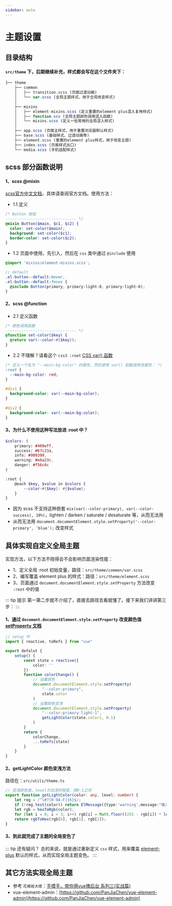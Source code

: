 ```yaml
---
sidebar: auto
---
```

# 主题设置

## 目录结构
#### `src/theme` 下，后期继续补充，样式都会写在这个文件夹下：

```ts
├── theme
	├── common
	│	├── transition.scss (页面过渡动画)
	│	└── var.scss (全局主题样式，用于全局改变样式)
	│
	├── mixins
	│	├── element-mixins.scss (定义重置的element plus混入复用样式)
	│	├── function.scs (全局主题颜色调用混入函数)
	│	└── mixins.scss (定义一些常用的全局混入样式)
	│
	├── app.scss (页面主样式，用于重置浏览器默认样式)
	├── base.scss (基础样式、过渡动画等)
	├── element.scss (重置的element plus样式，用于改变主题)
	├── index.scss (页面样式出口)
	└── media.scss (手机适配样式)
```


## scss 部分函数说明
#### 1、scss @mixin
[scss官方中文文档](https://www.sass.hk/docs/)，具体请查阅官方文档。使用方法：

- 1.1 定义

```scss
/* Button 按钮
------------------------------- */
@mixin Button($main, $c1, $c2) {
  color: set-color($main);
  background: set-color($c1);
  border-color: set-color($c2);
}
```

- 1.2 页面中使用，先引入，然后在 `css` 类中通过 `@include` 使用

```scss
@import 'mixins/element-mixins.scss';

// default
.el-button--default:hover,
.el-button--default:focus {
  @include Button(primary, primary-light-8, primary-light-6);
}
```

#### 2、scss @function

- 2.1 定义函数

```scss
/* 颜色调用函数
------------------------------- */
@function set-color($key) {
  @return var(--color-#{$key});
}
```

- 2.2 不理解？请看这个 `css3 :root` [CSS var() 函数](https://www.runoob.com/cssref/func-var.html)

```scss
/* 定义一个名为 "--main-bg-color" 的属性，然后使用 var() 函数调用该属性： */
:root {
  --main-bg-color: red;
}
 
#div1 {
  background-color: var(--main-bg-color);
}
 
#div2 {
  background-color: var(--main-bg-color);
}
```

#### 3、为什么不使用这种写法放进 :root 中？

```scss
$colors: (
	primary: #409eff,
	success: #67c23a,
	info: #909399,
	warning: #e6a23c,
	danger: #f56c6c
)

:root {
	@each $key, $value in $colors {
		--color-#{$key}: #{$value};
	}
}
```

- 因为 scss 不支持这种嵌套 `mix(var(--color-primary), var(--color-success), 10%)`，lighten / darken / saturate / desaturate 等，从而无法用 
- 从而无法用 `document.documentElement.style.setProperty('--color-primary', 'blue');` 改变样式


## 具体实现自定义全局主题

实现方法，以下方法不晓得会不会影响页面渲染性能：

- 1、定义全局 :root 初始变量，路径：`src/theme/common/var.scss`
- 2、编写覆盖 element plus 的样式：路径：`src/theme/element.scss`
- 3、页面通过 `document.documentElement.style.setProperty` 方法改变 `:root` 中的值

::: tip 提示
第一第二步就不介绍了，直接去路径去看就懂了。接下来我们讲讲第三步：
:::

#### 1、通过 `document.documentElement.style.setProperty` 改变颜色值 [setProperty 文档](https://developer.mozilla.org/zh-CN/docs/Web/API/CSSStyleDeclaration/setProperty)

```ts
// setup 中
import { reactive, toRefs } from "vue"

export defalut {
	setup() {
		const state = reactive({
			color: ''
		})
		function colorChange() {
			// 设置颜色
			document.documentElement.style.setProperty(
				"--color-primary",
				state.color
			)
			// 设置颜色变浅
			document.documentElement.style.setProperty(
				"--color-primary-light-1",
				getLightColor(state.color1, 0.1)
			)
		}
		return {
			colorChange,
			...toRefs(state)
		}
	}
}
```

#### 2、getLightColor 颜色变浅方法

路径在：`src/utils/theme.ts`

```ts
// 变浅颜色值，level为加深的程度，限0-1之间
export function getLightColor(color: any, level: number) {
    let reg = /^\#?[0-9A-F]{6}$/;
    if (!reg.test(color)) return ElMessage({type:'warning',message:"输入错误的hex颜色值"});
    let rgb = hexToRgb(color);
    for (let i = 0; i < 3; i++) rgb[i] = Math.floor((255 - rgb[i]) * level + rgb[i]);
    return rgbToHex(rgb[0], rgb[1], rgb[2]);
}
```

#### 3、到此就完成了主题的全局变色了

::: tip 还有疑问？
总的来说，就是通过重新定义 `css` 样式，用来覆盖 [element-plus](https://element-plus.gitee.io/#/zh-CN/component/changelog) 默认的样式，从而实现全局主题变色。
:::

## 其它方法实现全局主题

- 参考 `花裤衩大佬`：[手摸手，带你用vue撸后台 系列三(实战篇)](https://segmentfault.com/a/1190000009762198#articleHeader2)
- vue-element-admin：[https://github.com/PanJiaChen/vue-element-admin](https://github.com/PanJiaChen/vue-element-admin)


